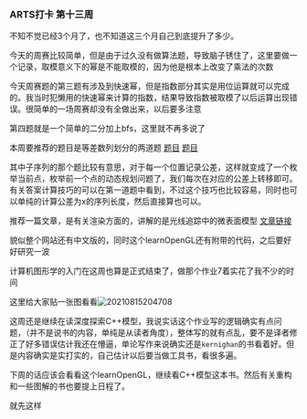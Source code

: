 ### ARTS打卡 第十三周

不知不觉已经3个月了，也不知道这三个月自己到底提升了多少。

今天的周赛比较简单，但是由于过久没有做算法题，导致脑子锈住了，这里要做一个记录，取模意义下的幂是不能取模的，因为他是根本上改变了乘法的次数

今天周赛题的第三题有涉及到快速幂，但是指数部分其实是用位运算就可以完成的。我当时犯懒用的快速幂来计算的指数，结果导致指数被取模了以后运算出现错误。很简单的一场周赛却没有全做出来，以后要多注意

第四题就是一个简单的二分加上bfs，这里就不再多说了

本周要推荐的题目是等差数列划分的两道题 [题目](https://leetcode-cn.com/problems/arithmetic-slices-ii-subsequence/) [题目](https://leetcode-cn.com/problems/arithmetic-slices/)

其中子序列的那个题比较有意思，对于每一个位置记录公差，这样就变成了一个枚举当前点，枚举前一个点的动态规划问题了，我们每次在对应的公差上转移即可。有关答案计算技巧的可以在第一道题中看到，不过这个技巧也比较容易，同时也可以单纯的计算公差为x的序列长度，然后直接算也可以。

推荐一篇文章，是有关渲染方面的，讲解的是光线追踪中的微表面模型 [文章链接](https://learnopengl.com/PBR/Theory)

貌似整个网站还有中文版的，同时这个learnOpenGL还有附带的代码，之后要好好研究一波

计算机图形学的入门在这周也算是正式结束了，做那个作业7着实花了我不少的时间

这里给大家贴一张图看看![20210815204708](https://picsheep.oss-cn-beijing.aliyuncs.com/pic/20210815204708.png)

这周还是继续在读深度探索C++模型，我说实话这个作业写的逻辑确实有点问题，（并不是说书的内容，单纯是从读者角度），整体写的就有点乱，要不是译者修正了好多错误估计我还在懵逼，单论写作来说确实还是`kernighan`的书看着好。但是内容确实是实打实的，自己估计以后要当做工具书，看很多遍。

下周的话应该会看看这个learnOpenGL，继续看C++模型这本书。然后有关重构和一些图解的书也要提上日程了。

就先这样